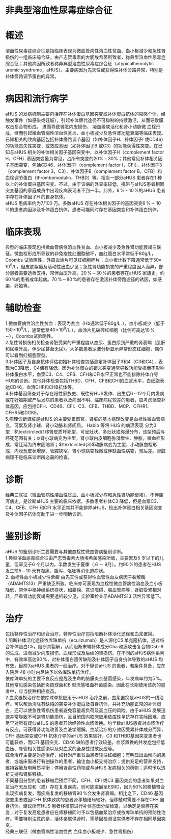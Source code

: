 # 非典型溶血性尿毒症综合征  
# 概述  
溶血性尿毒症综合征是指临床表现为微血管病性溶血性贫血、血小板减少和急性肾损伤的一组临床综合征。由产志贺毒素的大肠埃希菌所致者，称典型溶血性尿毒症综合征；其他病因所致者称非典型溶血性尿毒症综合征（atypicalhemolytic uremic syndrome，aHUS）。主要病因为先天性或获得性补体旁路异常，特别是补体旁路调节蛋白的异常。  
# 病因和流行病学  
aHUS 的发病机制主要包括存在补体蛋白基因突变或补体蛋白抗体的易感个体，经触发事件（如感染或妊娠），引起补体替代途径不可抑制的持续激活，从而导致膜攻击复合物形成， 进而导致肾脏内皮损伤、 凝血级联活化和肾小动脉微 血栓形成，继而引起微血管病性溶血性贫血、血小板减少及急性肾功能衰竭等临床表现。已知相关的致病基因包括补体旁路调节基因（如补体因子H、补体因子I 或CD46）的功能丧失性突变，或效应基因（如补体因子B 或C3）的功能获得性突变。在已知与aHUS 相关的补体相关因子基因突变中，以补体因子H（complement factor H，CFH）基因突变最为常见，占所有突变的$20\%\!\sim\!30\%$；其他常见补体相关因子基因突变，包括CD46、补体因子I（complement factor I，CFI）、补体因子3（complement factor 3，C3）、补体因子B（complement factor B，CFB）和血栓调节蛋白（thrombomodulin，THBD）等。相当一部分aHUS 患者存在1 种以上的补体蛋白基因突变。不过，由于该病的外显率较低，携带与aHUS患者相同突变基因的家庭成员中出现疾病表现者不到一半。此外，$8\,\%\!\sim\!10\,\%$的aHUS 患者中存在补体因子H 的自身抗体。  
aHUS 患病率约为7/100 万。多数aHUS 存在补体相关因子的基因突变$6\,\%\,\sim$ $10\,\%$的患者病因涉及补体蛋白抗体。患者可能同时存在基因突变和补体蛋白抗体。  
# 临床表现  
典型的临床表现包括微血管病性溶血性贫血、血小板减少及急性肾功能衰竭三联征。微血栓形成所导致的非免疫性红细胞破坏，血红蛋白水平常低于$80\mathrm{g/L}$，Coombs 试验阴性，外周血涂片可见红细胞碎片；血小板计数下降通常低于$50\times$ $10^{9}/\mathrm{L}$，但皮肤紫癜及活动性出血少见；急性肾功能损害的严重程度因人而异，部分患者需要透析支持，常伴血压升高。$20\,\%\!\sim\!30\,\%$的患者存在aHUS 家族史，约$60\,\%$的患者成年起病。$70\,\%\!\sim\!80\,\%$的患者存在激活补体旁路途径的诱因，如感染、妊娠等。  
# 辅助检查  
1.微血管病性溶血性贫血：表现为贫血（Hb通常低于$80\mathrm{g/L}\,.$），血小板减少（低于$150\!\times\!10^{9}/\mathrm{L}$，通常低至$40\!\times\!10^{9}/\mathrm{L}.$），血涂片见破碎红细胞（比例可高达$10\,\%\,\sim$），Coombs试验阴性。  
2.急性肾损伤相关检查肾脏受累的严重程度从血尿、蛋白尿到严重的肾衰竭（肌酐和尿素升高，伴少尿甚至无尿）。大多数患者尿液分析显示异常形态红细胞，偶尔可以看到红细胞管型。  
3.补体因子及自身抗体评估初始补体检查包括测定补体因子3和4（C3和C4），表现为C3降低，C4偶有降低。因为补体蛋白的错义突变通常导致功能受损而不影响补体蛋白水平，血浆C3、C4、CFB、CFH和CFI水平正常也不能排除补体介导HUS的诊断。其他补体检查包括THBD、CFH、CFB和CHI的血浆水平，白细胞表达CD46，血清CHF和CHB抗体等。  
4.补体基因筛查对于存在阳性家族史、既往有HUS发作、出生后$6\!\sim\!12$个月内发病或在妊娠期或产后发病的患者以及病因不明、临床病程较差的患者，应考虑筛查补体基因，应包括CFH、CD46、CFI、C3、CFB、THBD、MCP、CFHR1、CFHR5和DGKE。  
5.病理诊断肾脏是aHUS 的主要受累器官。肾脏的基本病理改变是血栓性微血管病变，可累及肾小球、肾小动脉和肾间质。 Habib  等将 HUS  的病理表现 分为3 型：$\textcircled{1}$肾皮质坏死型，可呈灶状、多灶状或弥漫分布，该型预后与坏死范围有关；$\circledcirc$肾小球病变为主型，肾小球内皮细胞弥漫增生、肿胀，微血栓形成，常迁延为终末固缩肾；$\textcircled{3}$动脉病变为主型，小动脉血栓形成，内膜葱皮状增厚、管腔狭窄，肾小球病变轻微或伴缺血性病变，预后差。肾脏病理不是临床诊断所必需的检查。  
# 诊断  
经典三联征（微血管病性溶血性贫血、血小板减少症和急性肾功能衰竭），不伴腹泻病史，是诊断aHUS 主要的临床依据。多数患者补体C3 降低，但是血浆C3、C4、CFB、CFH 和CFI 水平正常并不能排除aHUS，检出补体蛋白相关基因突变及补体因子抗体有助于进一步明确诊断。  
# 鉴别诊断  
aHUS 的鉴别诊断主要需要与其他血栓性微血管病鉴别诊断。  
1.典型溶血尿毒综合征由产志贺毒素大肠埃希菌感染所致，主要累及5 岁以下的儿童，但罕见于6 个月以内，半数发生于夏季（$.6{\sim}9$月）。约$90\,\%$的患者在HUS 发生前$5\!\sim\!10$ 天有腹痛、腹泻、呕吐等消化道症状。  
2. 血栓性血小板减少性紫癜 由先天性或获得性血管性血友病因子裂解酶 （ADAMTS13）严重缺乏所致。临床亦可表现为血栓性微血管病性溶血及血小板降低，常伴中枢神经系统症状，如癫痫、意识障碍、脑血管病等，肾脏受累相对轻，严重肾功能衰竭需要透析较少见，实验室检查示ADAMTS13 活性异常低下。  
# 治疗  
包括特异性治疗和综合治疗。特异性治疗包括阻断补体活化途径和血浆置换。  
1.阻断补体活化途径依库珠单抗（eculizumab）是人源化C5 单克隆抗体，通过结合补体蛋白C5，阻断其裂解，从而阻断末端补体成分C5a 和膜攻击复合物C5b-9 的生成，进而减少内皮损伤、血栓形成及后续的肾损伤。在不同的aHUS病例系列中，有效率高达$90\,\%$，对补体蛋白遗传缺陷及补体因子自身抗体导致的aHUS 均有效，目前为aHUS 患者的一线治疗。对于疑诊aHUS 的患者，若条件具备，应在入院后 48  小时内尽快予以依库珠单抗治疗。  
依库珠单抗的主要不良反应是危及生命的脑膜炎奈瑟菌感染，年发病率约为$5\,\%$。其他常见感染包括肺炎链球菌和B 型流感嗜血杆菌感染。因此在长期使用该药的患者中，应当接种相应疫苗。  
2.血浆置换治疗在依库珠单抗应用于aHUS 治疗之前，血浆置换是aHUS的一线治疗。可以帮助清除有缺陷的突变补体蛋白及自身抗体，并补充功能正常的补体蛋白，还可以使急性肾损伤患者避免容量超负荷及高血压的风险。由于aHUS 发展迅速并常导致不可逆肾功能损伤，且目前国内临床应用依库珠单抗存在实际困难，应尽早对所有疑似aHUS 的患者开始经验性血浆置换。约半数aHUS患者对血浆治疗有反应，可获得肾功能改善及血液学缓解。血浆治疗的疗效因受累补体成分而异，CFH 基因突变或CFH 抗体介导的aHUS 效果较好，C3 和THBD基因突变患者也可能获益，而CFI 基因突变、CD46 缺陷患者疗效较差。血浆置换的并发症包括低血压、导管相关性感染以及对血浆的全身性过敏反应等。  
综合治疗主要是对症治疗，如针对严重贫血患者输注红细胞；有明显出血倾向的患者，或临床需进行有创操作的患者，输注血小板支持治疗；提供充足的营养支持，维持容量及电解质平衡；停用肾毒性药物或与aHUS 发病相关的药物；适时予以透析支持和肾脏移植。  
不同基因分型的患者移植后预后不同，CFH、CFI 或C3 基因突变的患者如果对血浆治疗无反应和（或）存在复发疾病，则可能进展至ESRD，因为$50\%$的移植肾会出现疾病复发，而疾病复发的移植肾$90\,\%$会发生肾衰竭。相比之下，CD46 基因突变患者或因CFH 抗体致病的患者肾移植结局较好，但移植时需要不存在CFH 自身抗体。建议所有HUS 患者移植前进行补体基因分型检查，以确定是否存在突变；对于复发高危患者应在肾移植同时予以包括血浆治疗或依库珠单抗的预防性治疗。需要特别注意的是，活体亲属供肾时，需基因检测证实供者不存在相同基因突变。  
经典三联征（微血管病性溶血性贫 血伴血小板减少、急性肾损伤）  

